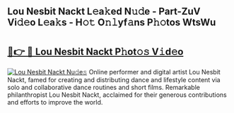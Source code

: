 ## Lou Nesbit Nackt L𝚎a𝚔ed N𝚞𝚍e - Part-ZuV Vi𝚍𝚎o L𝚎a𝚔s - H𝚘𝚝 O𝚗𝚕yf𝚊ns P𝚑𝚘tos WtsWu

# <h2><a href="http://kf0fyy4.oniu.top/?m=Lou+Nesbit+Nackt">🔗👉 🔴 Lou Nesbit Nackt P𝚑ot𝚘𝚜 V𝚒d𝚎o</a></h2>

[![Lou Nesbit Nackt Nu𝚍e𝚜](https://i.imgur.com/0qMVB7G.gif)](http://kf0fyy4.oniu.top/?m=Lou+Nesbit+Nackt)
Online performer and digital artist Lou Nesbit Nackt, famed for creating and distributing dance and lifestyle content via solo and collaborative dance routines and short films. Remarkable philanthropist Lou Nesbit Nackt, acclaimed for their generous contributions and efforts to improve the world.  
